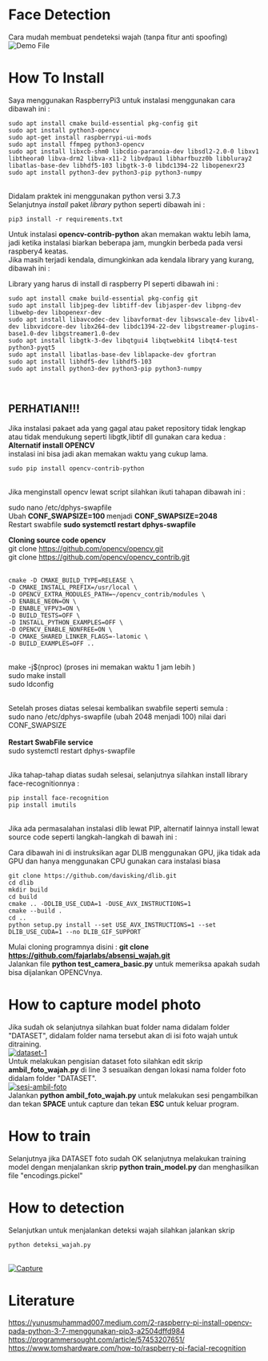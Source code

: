 # Face Detection
Cara mudah membuat pendeteksi wajah (tanpa fitur anti spoofing)<br />
![Demo File](https://github.com/fajarlabs/absensi_wajah/blob/master/demo.gif)

# How To Install
Saya menggunakan RaspberryPi3 untuk instalasi menggunakan cara dibawah ini :<br />

``````
sudo apt install cmake build-essential pkg-config git
sudo apt install python3-opencv
sudo apt-get install raspberrypi-ui-mods
sudo apt install ffmpeg python3-opencv
sudo apt install libxcb-shm0 libcdio-paranoia-dev libsdl2-2.0-0 libxv1  libtheora0 libva-drm2 libva-x11-2 libvdpau1 libharfbuzz0b libbluray2 libatlas-base-dev libhdf5-103 libgtk-3-0 libdc1394-22 libopenexr23
sudo apt install python3-dev python3-pip python3-numpy
``````

<br />
Didalam praktek ini menggunakan python versi 3.7.3 <br />
Selanjutnya <i>install</i> paket <i>library</i> python seperti dibawah ini : <br />

``````
pip3 install -r requirements.txt
``````

Untuk instalasi <b>opencv-contrib-python</b> akan memakan waktu lebih lama, jadi ketika instalasi biarkan beberapa jam, mungkin berbeda pada versi raspbery4 keatas. <br />
Jika masih terjadi kendala, dimungkinkan ada kendala library yang kurang, dibawah ini : <br />

Library yang harus di install di raspberry PI seperti dibawah ini : <br />
``````
sudo apt install cmake build-essential pkg-config git
sudo apt install libjpeg-dev libtiff-dev libjasper-dev libpng-dev libwebp-dev libopenexr-dev
sudo apt install libavcodec-dev libavformat-dev libswscale-dev libv4l-dev libxvidcore-dev libx264-dev libdc1394-22-dev libgstreamer-plugins-base1.0-dev libgstreamer1.0-dev
sudo apt install libgtk-3-dev libqtgui4 libqtwebkit4 libqt4-test python3-pyqt5
sudo apt install libatlas-base-dev liblapacke-dev gfortran
sudo apt install libhdf5-dev libhdf5-103
sudo apt install python3-dev python3-pip python3-numpy
``````
<br />
<h2>PERHATIAN!!!</h2>

Jika instalasi pakaet ada yang gagal atau paket repository tidak lengkap atau tidak mendukung seperti libgtk,libtif dll gunakan cara kedua : <br />
<b>Alternatif install OPENCV</b><br />
instalasi ini bisa jadi akan memakan waktu yang cukup lama. <br />

``````
sudo pip install opencv-contrib-python
``````

<br />
Jika menginstall opencv lewat script silahkan ikuti tahapan dibawah ini : <br />

sudo nano /etc/dphys-swapfile<br />
Ubah <b>CONF_SWAPSIZE=100 </b> menjadi <b>CONF_SWAPSIZE=2048 </b><br />
Restart swabfile <b>sudo systemctl restart dphys-swapfile</b><br />

<b>Cloning source code opencv</b><br />
git clone https://github.com/opencv/opencv.git<br />
git clone https://github.com/opencv/opencv_contrib.git<br /><br />

``````
cmake -D CMAKE_BUILD_TYPE=RELEASE \
-D CMAKE_INSTALL_PREFIX=/usr/local \
-D OPENCV_EXTRA_MODULES_PATH=~/opencv_contrib/modules \
-D ENABLE_NEON=ON \
-D ENABLE_VFPV3=ON \
-D BUILD_TESTS=OFF \
-D INSTALL_PYTHON_EXAMPLES=OFF \
-D OPENCV_ENABLE_NONFREE=ON \
-D CMAKE_SHARED_LINKER_FLAGS=-latomic \
-D BUILD_EXAMPLES=OFF ..
``````
<br />
make -j$(nproc) (proses ini memakan waktu 1 jam lebih )<br />
sudo make install <br />
sudo ldconfig <br />
<br />

Setelah proses diatas selesai kembalikan swabfile seperti semula : <br />
sudo nano /etc/dphys-swapfile (ubah 2048 menjadi 100) nilai dari CONF_SWAPSIZE <br />
<br />
<b> Restart SwabFile service </b> <br />
sudo systemctl restart dphys-swapfile <br />
<br />

Jika tahap-tahap diatas sudah selesai, selanjutnya silahkan install library face-recognitionnya : <br />
``````
pip install face-recognition
pip install imutils
``````
<br />
Jika ada permasalahan instalasi dlib lewat PIP, alternatif lainnya install lewat source code seperti langkah-langkah di bawah ini : <br />

Cara dibawah ini di instruksikan agar DLIB menggunakan GPU, jika tidak ada GPU dan hanya menggunakan CPU gunakan cara instalasi biasa<br />

``````
git clone https://github.com/davisking/dlib.git
cd dlib
mkdir build
cd build
cmake .. -DDLIB_USE_CUDA=1 -DUSE_AVX_INSTRUCTIONS=1
cmake --build .
cd ..
python setup.py install --set USE_AVX_INSTRUCTIONS=1 --set DLIB_USE_CUDA=1 --no DLIB_GIF_SUPPORT 
``````

Mulai cloning programnya disini : <b> git clone https://github.com/fajarlabs/absensi_wajah.git </b> <br />
Jalankan file <b>python test_camera_basic.py</b> untuk memeriksa apakah sudah bisa dijalankan OPENCVnya. <br />

# How to capture model photo
Jika sudah ok selanjutnya silahkan buat folder nama didalam folder "DATASET", didalam folder nama tersebut akan di isi foto wajah untuk ditraining. <br />
<a href="https://ibb.co/09sLjHm"><img src="https://i.ibb.co/6tXSRjr/dataset-1.jpg" alt="dataset-1" border="0"></a><br />
Untuk melakukan pengisian dataset foto silahkan edit skrip <b>ambil_foto_wajah.py</b> di line 3 sesuaikan dengan lokasi nama folder foto didalam folder "DATASET".<br /> 
<a href="https://imgbb.com/"><img src="https://i.ibb.co/yYTn6bk/sesi-ambil-foto.jpg" alt="sesi-ambil-foto" border="0"></a> <br />
Jalankan <b>python ambil_foto_wajah.py</b> untuk melakukan sesi pengambilkan dan tekan <b>SPACE</b> untuk capture dan tekan <b>ESC</b> untuk keluar program. <br />

# How to train
Selanjutnya jika DATASET foto sudah OK selanjutnya melakukan training model dengan menjalankan skrip <b>python train_model.py</b> dan menghasilkan file "encodings.pickel" 

# How to detection
Selanjutkan untuk menjalankan deteksi wajah silahkan jalankan skrip <br />
``````
python deteksi_wajah.py
``````
<br />
<a href="https://imgbb.com/"><img src="https://i.ibb.co/M1sKvQ3/Capture.jpg" alt="Capture" border="0"></a>

# Literature
https://yunusmuhammad007.medium.com/2-raspberry-pi-install-opencv-pada-python-3-7-menggunakan-pip3-a2504dffd984 <br />
https://programmersought.com/article/57453207651/ <br />
https://www.tomshardware.com/how-to/raspberry-pi-facial-recognition <br />
